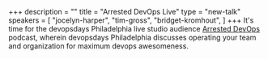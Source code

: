 +++
description = ""
title = "Arrested DevOps Live"
type = "new-talk"
speakers = [
        "jocelyn-harper",
        "tim-gross",
        "bridget-kromhout",
]
+++
It's time for the devopsdays Philadelphia live studio audience [Arrested DevOps](https://arresteddevops.com) podcast, wherein devopsdays Philadelphia discusses operating your team and organization for maximum devops awesomeness.